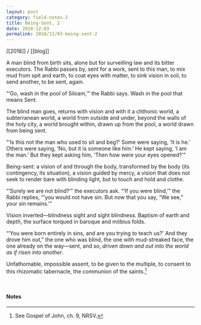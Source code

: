 ```yaml
---
layout: post
category: field-notes-2
title: Being-Sent, 2
date: 2018-12-03
permalink: 2018/12/03-being-sent-2
---
```


[[2018]] / [[blog]]

A man blind from birth sits, alone but for surveilling law and its bitter executors. The Rabbi passes by, sent for a work, sent to this man, to mix mud from spit and earth, to coat eyes with matter, to sink vision in soil, to send another, to be sent, again.

“‘Go, wash in the pool of Siloam,’” the Rabbi says. Wash in the pool that means Sent.

The blind man goes, returns with vision and with it a chthonic world, a subterranean world, a world from outside and under, beyond the walls of the holy city, a world brought within, drawn up from the pool, a world drawn from being sent.

“‘Is this not the man who used to sit and beg?’ Some were saying, ‘It is he.’ Others were saying, ‘No, but it is someone like him.’ He kept saying, ‘I am the man.’ But they kept asking him, ‘Then how were your eyes opened?’”

Being-sent: a vision of and through the body, transformed by the body (its contingency, its situation), a vision guided by mercy, a vision that does not seek to render bare with blinding light, but to touch and hold and clothe.

“‘Surely we are not blind?’” the executors ask. “‘If you were blind,’” the Rabbi replies, “‘you would not have sin. But now that you say, “We see,” your sin remains.’”

Vision inverted—blindness sight and sight blindness. Baptism of earth and depth, the surface torqued in baroque and möbius folds.

“‘You were born entirely in sins, and are you trying to teach us?’ And they drove him out,” the one who was blind, the one with mud-streaked face, the one already on the way—sent, and so, *driven down and out into the world as if risen into another*.

Unfathomable, impossible assent, to be given to the multiple, to consent to this rhizomatic tabernacle, the communion of the saints.[^1]

<br>

#### Notes

[^1]: See Gospel of John, ch. 9, NRSV.
